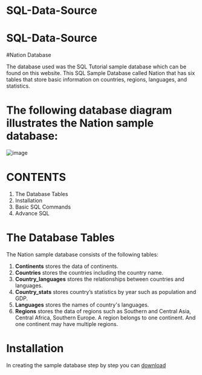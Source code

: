 # SQL-Data-Source

# SQL-Data-Source

#Nation Database

The database used was the SQL Tutorial sample database which can be found on this website.
This SQL Sample Database called Nation that has six tables that store basic information on countries, regions, languages, and statistics.

# The following database diagram illustrates the Nation sample database:

![image](https://user-images.githubusercontent.com/72040803/101278152-7a663a80-37f4-11eb-9b68-cbc2298b7c46.png)

# CONTENTS
1. The Database Tables
2. Installation
3. Basic SQL Commands
4. Advance SQL

# The Database Tables
The Nation sample database consists of the following tables: 
1. **Continents** stores the data of continents.
2. **Countries** stores the countries including the country name.
3. **Country_languages** stores the relationships between countries and languages.
4. **Country_stats** stores country’s statistics by year such as population and GDP.
5. **Languages** stores the names of country's languages.
6. **Regions** stores the data of regions such as Southern and Central Asia, Central Africa, Southern Europe. A region belongs to one continent. And one continent may have multiple regions.

# Installation
In creating the sample database step by step you can [download](https://www.mariadbtutorial.com/getting-started/install-mariadb/)





















